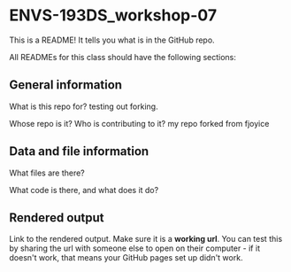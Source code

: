 # ENVS-193DS_workshop-07

This is a README! It tells you what is in the GitHub repo.

All READMEs for this class should have the following sections:

## General information

What is this repo for?
testing out forking.

Whose repo is it? Who is contributing to it?
my repo forked from fjoyice

## Data and file information

What files are there?

What code is there, and what does it do?

## Rendered output

Link to the rendered output. Make sure it is a **working url**. You can test this by sharing the url with someone else to open on their computer - if it doesn't work, that means your GitHub pages set up didn't work.